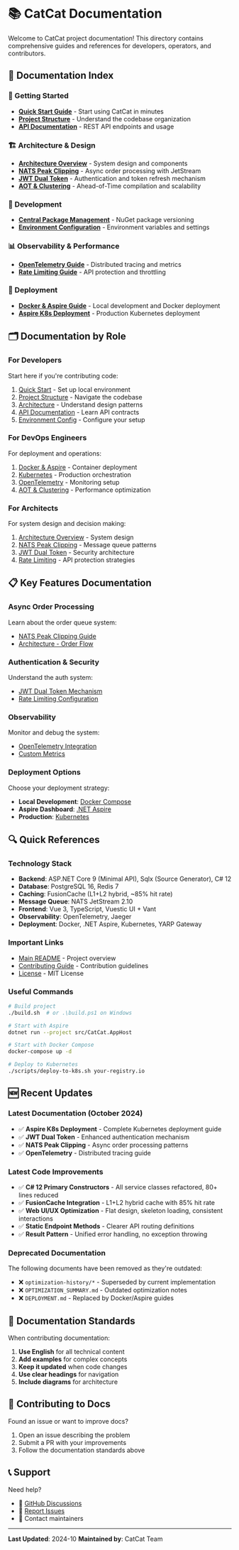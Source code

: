 # 📚 CatCat Documentation

Welcome to CatCat project documentation! This directory contains comprehensive guides and references for developers, operators, and contributors.

## 📖 Documentation Index

### 🚀 Getting Started
- **[Quick Start Guide](../README.md#⚡-快速开始)** - Start using CatCat in minutes
- **[Project Structure](PROJECT_STRUCTURE.md)** - Understand the codebase organization
- **[API Documentation](API.md)** - REST API endpoints and usage

### 🏗️ Architecture & Design
- **[Architecture Overview](ARCHITECTURE.md)** - System design and components
- **[NATS Peak Clipping](NATS_PEAK_CLIPPING.md)** - Async order processing with JetStream
- **[JWT Dual Token](JWT_DUAL_TOKEN.md)** - Authentication and token refresh mechanism
- **[AOT & Clustering](AOT_AND_CLUSTER.md)** - Ahead-of-Time compilation and scalability

### 🔧 Development
- **[Central Package Management](CENTRAL_PACKAGE_MANAGEMENT.md)** - NuGet package versioning
- **[Environment Configuration](ENVIRONMENT.md)** - Environment variables and settings

### 📊 Observability & Performance
- **[OpenTelemetry Guide](OPENTELEMETRY_GUIDE.md)** - Distributed tracing and metrics
- **[Rate Limiting Guide](RATE_LIMITING_GUIDE.md)** - API protection and throttling

### 🚢 Deployment
- **[Docker & Aspire Guide](DOCKER_ASPIRE_GUIDE.md)** - Local development and Docker deployment
- **[Aspire K8s Deployment](ASPIRE_K8S_DEPLOYMENT.md)** - Production Kubernetes deployment

## 🗂️ Documentation by Role

### For Developers
Start here if you're contributing code:
1. [Quick Start](../README.md#⚡-快速开始) - Set up local environment
2. [Project Structure](PROJECT_STRUCTURE.md) - Navigate the codebase
3. [Architecture](ARCHITECTURE.md) - Understand design patterns
4. [API Documentation](API.md) - Learn API contracts
5. [Environment Config](ENVIRONMENT.md) - Configure your setup

### For DevOps Engineers
For deployment and operations:
1. [Docker & Aspire](DOCKER_ASPIRE_GUIDE.md) - Container deployment
2. [Kubernetes](ASPIRE_K8S_DEPLOYMENT.md) - Production orchestration
3. [OpenTelemetry](OPENTELEMETRY_GUIDE.md) - Monitoring setup
4. [AOT & Clustering](AOT_AND_CLUSTER.md) - Performance optimization

### For Architects
For system design and decision making:
1. [Architecture Overview](ARCHITECTURE.md) - System design
2. [NATS Peak Clipping](NATS_PEAK_CLIPPING.md) - Message queue patterns
3. [JWT Dual Token](JWT_DUAL_TOKEN.md) - Security architecture
4. [Rate Limiting](RATE_LIMITING_GUIDE.md) - API protection strategies

## 📋 Key Features Documentation

### Async Order Processing
Learn about the order queue system:
- [NATS Peak Clipping Guide](NATS_PEAK_CLIPPING.md)
- [Architecture - Order Flow](ARCHITECTURE.md#订单流程)

### Authentication & Security
Understand the auth system:
- [JWT Dual Token Mechanism](JWT_DUAL_TOKEN.md)
- [Rate Limiting Configuration](RATE_LIMITING_GUIDE.md)

### Observability
Monitor and debug the system:
- [OpenTelemetry Integration](OPENTELEMETRY_GUIDE.md)
- [Custom Metrics](OPENTELEMETRY_GUIDE.md#custom-metrics)

### Deployment Options
Choose your deployment strategy:
- **Local Development**: [Docker Compose](DOCKER_ASPIRE_GUIDE.md#docker-compose-部署)
- **Aspire Dashboard**: [.NET Aspire](DOCKER_ASPIRE_GUIDE.md#aspire-orchestration)
- **Production**: [Kubernetes](ASPIRE_K8S_DEPLOYMENT.md)

## 🔍 Quick References

### Technology Stack
- **Backend**: ASP.NET Core 9 (Minimal API), Sqlx (Source Generator), C# 12
- **Database**: PostgreSQL 16, Redis 7
- **Caching**: FusionCache (L1+L2 hybrid, ~85% hit rate)
- **Message Queue**: NATS JetStream 2.10
- **Frontend**: Vue 3, TypeScript, Vuestic UI + Vant
- **Observability**: OpenTelemetry, Jaeger
- **Deployment**: Docker, .NET Aspire, Kubernetes, YARP Gateway

### Important Links
- [Main README](../README.md) - Project overview
- [Contributing Guide](../CONTRIBUTING.md) - Contribution guidelines
- [License](../LICENSE) - MIT License

### Useful Commands
```bash
# Build project
./build.sh  # or .\build.ps1 on Windows

# Start with Aspire
dotnet run --project src/CatCat.AppHost

# Start with Docker Compose
docker-compose up -d

# Deploy to Kubernetes
./scripts/deploy-to-k8s.sh your-registry.io
```

## 🆕 Recent Updates

### Latest Documentation (October 2024)
- ✅ **Aspire K8s Deployment** - Complete Kubernetes deployment guide
- ✅ **JWT Dual Token** - Enhanced authentication mechanism
- ✅ **NATS Peak Clipping** - Async order processing patterns
- ✅ **OpenTelemetry** - Distributed tracing guide

### Latest Code Improvements
- ✅ **C# 12 Primary Constructors** - All service classes refactored, 80+ lines reduced
- ✅ **FusionCache Integration** - L1+L2 hybrid cache with 85% hit rate
- ✅ **Web UI/UX Optimization** - Flat design, skeleton loading, consistent interactions
- ✅ **Static Endpoint Methods** - Clearer API routing definitions
- ✅ **Result Pattern** - Unified error handling, no exception throwing

### Deprecated Documentation
The following documents have been removed as they're outdated:
- ❌ `optimization-history/*` - Superseded by current implementation
- ❌ `OPTIMIZATION_SUMMARY.md` - Outdated optimization notes
- ❌ `DEPLOYMENT.md` - Replaced by Docker/Aspire guides

## 📝 Documentation Standards

When contributing documentation:
1. **Use English** for all technical content
2. **Add examples** for complex concepts
3. **Keep it updated** when code changes
4. **Use clear headings** for navigation
5. **Include diagrams** for architecture

## 🤝 Contributing to Docs

Found an issue or want to improve docs?
1. Open an issue describing the problem
2. Submit a PR with your improvements
3. Follow the documentation standards above

## 📞 Support

Need help?
- 💬 [GitHub Discussions](https://github.com/your-org/CatCat/discussions)
- 🐛 [Report Issues](https://github.com/your-org/CatCat/issues)
- 📧 Contact maintainers

---

**Last Updated**: 2024-10
**Maintained by**: CatCat Team

